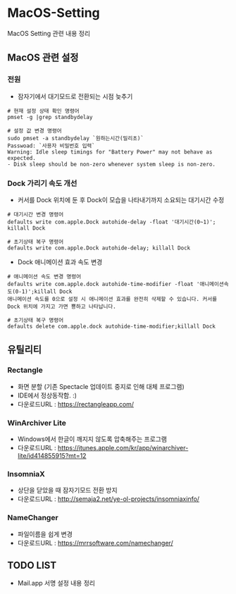 # MacOS-Setting
MacOS Setting 관련 내용 정리

## MacOS 관련 설정
### 전원
* 잠자기에서 대기모드로 전환되는 시점 늦추기
```
# 현재 설정 상태 확인 명령어
pmset -g |grep standbydelay

# 설정 값 변경 명령어
sudo pmset -a standbydelay `원하는시간(밀리초)`
Passwoad: `사용자 비밀번호 입력`
Warning: Idle sleep timings for "Battery Power" may not behave as expected.
- Disk sleep should be non-zero whenever system sleep is non-zero.
```

### Dock 가리기 속도 개선
* 커서를 Dock 위치에 둔 후 Dock이 모습을 나타내기까지 소요되는 대기시간 수정
```
# 대기시간 변경 명령어
defaults write com.apple.Dock autohide-delay -float '대기시간(0~1)'; killall Dock

# 초기상태 복구 명령어
defaults write com.apple.Dock autohide-delay; killall Dock
```

* Dock 애니메이션 효과 속도 변경
```
# 애니메이션 속도 변경 명령어
defaults write com.apple.dock autohide-time-modifier -float '애니메이션속도(0-1)';killall Dock
애니메이션 속도를 0으로 설정 시 애니메이션 효과를 완전히 삭제할 수 있습니다. 커서를 Dock 위치에 가지고 가면 뿅하고 나타납니다.

# 초기상태 복구 명령어
defaults delete com.apple.dock autohide-time-modifier;killall Dock
```

## 유틸리티
### Rectangle
* 화면 분할 (기존 Spectacle 업데이트 중지로 인해 대체 프로그램)
* IDE에서 정상동작함. :)
* 다운로드URL : https://rectangleapp.com/
### WinArchiver Lite
* Windows에서 한글이 깨지지 않도록 압축해주는 프로그램
* 다운로드URL : https://itunes.apple.com/kr/app/winarchiver-lite/id414855915?mt=12
### InsomniaX
* 상단을 닫았을 때 잠자기모드 전환 방지
* 다운로드URL : http://semaja2.net/ye-ol-projects/insomniaxinfo/
### NameChanger
* 파일이름을 쉽게 변경
* 다운로드URL : https://mrrsoftware.com/namechanger/

## TODO LIST
* Mail.app 서명 설정 내용 정리


